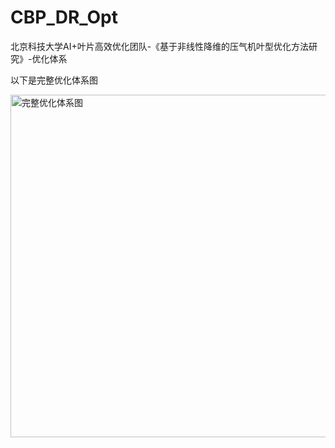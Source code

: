 # CBP_DR_Opt
北京科技大学AI+叶片高效优化团队-《基于非线性降维的压气机叶型优化方法研究》-优化体系

以下是完整优化体系图

<img width="548" alt="完整优化体系图" src="https://github.com/user-attachments/assets/a627de68-4a94-470e-b380-fc2307786457" />

